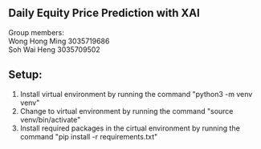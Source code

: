 ## Daily Equity Price Prediction with XAI

Group members:\
Wong Hong Ming 3035719686\
Soh Wai Heng 3035709502

## Setup:

1. Install virtual environment by running the command "python3 -m venv venv"
2. Change to virtual environment by running the command "source venv/bin/activate"
3. Install required packages in the cirtual environment by running the command "pip install -r requirements.txt"
